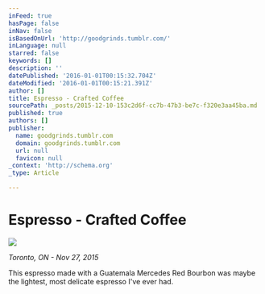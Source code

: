 ```yaml
---
inFeed: true
hasPage: false
inNav: false
isBasedOnUrl: 'http://goodgrinds.tumblr.com/'
inLanguage: null
starred: false
keywords: []
description: ''
datePublished: '2016-01-01T00:15:32.704Z'
dateModified: '2016-01-01T00:15:21.391Z'
author: []
title: Espresso - Crafted Coffee
sourcePath: _posts/2015-12-10-153c2d6f-cc7b-47b3-be7c-f320e3aa45ba.md
published: true
authors: []
publisher:
  name: goodgrinds.tumblr.com
  domain: goodgrinds.tumblr.com
  url: null
  favicon: null
_context: 'http://schema.org'
_type: Article

---
```

# Espresso - Crafted Coffee
![](http://40.media.tumblr.com/1f191dd61108bfcbdbc2fb4d11a7e2dd/tumblr_nyoze9xu4a1szenbzo1_1280.jpg)

_Toronto, ON - Nov 27, 2015_

This espresso made with a Guatemala Mercedes Red Bourbon was maybe the lightest, most delicate espresso I've ever had.